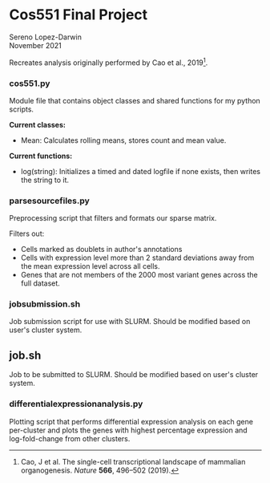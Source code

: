 # Cos551 Final Project

Sereno Lopez-Darwin \
November 2021

Recreates analysis originally performed by Cao et al., 2019[^1].

### cos551.py

Module file that contains object classes and shared functions for my 
python scripts. 

**Current classes:** 
- Mean: Calculates rolling means, stores count and mean value.

**Current functions:**
- log(string): Initializes a timed and dated logfile if none exists, 
then writes the string to it.

### parsesourcefiles.py

Preprocessing script that filters and formats our sparse matrix. 

Filters out:

- Cells marked as doublets in author's annotations
- Cells with expression level more than 2 standard deviations 
away from the mean expression level across all cells.
- Genes that are not members of the 2000 most variant genes across 
the full dataset.

### jobsubmission.sh

Job submission script for use with SLURM. Should be modified
based on user's cluster system.

## job.sh

Job to be submitted to SLURM. Should be modified based on 
user's cluster system.

### differentialexpressionanalysis.py

Plotting script that performs differential expression analysis on 
each gene per-cluster and plots the genes with highest percentage
expression and log-fold-change from other clusters.

[^1]: Cao, J et al. The single-cell transcriptional landscape of 
mammalian organogenesis. *Nature* **566**, 496–502 (2019).